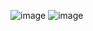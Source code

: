 ![image](https://github.com/user-attachments/assets/868367a3-a926-4342-9bad-35e48281c20f)
![image](https://github.com/user-attachments/assets/8118b9e9-faa7-4607-b300-70bcb8bc2866)
